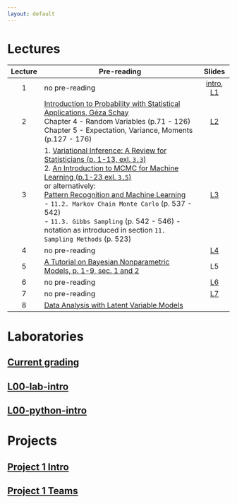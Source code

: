 ```yaml
---
layout: default
---
```

# Lectures

|Lecture|Pre-reading|Slides|
| :---: | --- | :---: |
|1|no pre-reading|[intro](/static/PUMA2020_lecture_0.pdf), [L1](/static/PUMA2020_lecture_1.pdf)|
|2|[Introduction to Probability with Statistical Applications, Géza Schay](https://link.springer.com/book/10.1007%2F978-0-8176-4591-5)<br> Chapter 4 - Random Variables (p.71 - 126) <br> Chapter 5 - Expectation, Variance, Moments (p.127 - 176)|[L2](/static/PUMA2020_lecture_2.pdf) |
|3|1. [Variational Inference: A Review for Statisticians (p. 1-13, exl. `3.3`)](https://arxiv.org/pdf/1601.00670.pdf) <br>2. [An Introduction to MCMC for Machine Learning (p.1-23 exl. `3.5`)](https://www.cs.ubc.ca/~arnaud/andrieu_defreitas_doucet_jordan_intromontecarlomachinelearning.pdf) <br>or alternatively:<br> [Pattern Recognition and Machine Learning](https://www.microsoft.com/en-us/research/uploads/prod/2006/01/Bishop-Pattern-Recognition-and-Machine-Learning-2006.pdf)<br> - `11.2. Markov Chain Monte Carlo` (p. 537 - 542) <br> - `11.3. Gibbs Sampling` (p. 542 - 546) - notation as introduced in section `11. Sampling Methods` (p. 523)|[L3](/static/PUMA2020_lecture_3.pdf)|
|4|no pre-reading|[L4](/static/PUMA2020_lecture_4.pdf)|
|5|[A Tutorial on Bayesian Nonparametric Models, p. 1-9, sec. 1 and 2](https://www.cs.princeton.edu/courses/archive/fall11/cos597C/reading/GershmanBlei2011.pdf)|L5|
|6|no pre-reading|[L6](/static/PUMA2020_lecture_6.pdf)
|7|no pre-reading|[L7](/static/PUMA2020_lecture_7.pdf)
|8|[Data Analysis with Latent Variable Models](http://www.cs.columbia.edu/~blei/papers/Blei2014b.pdf)

# Laboratories
## [Current grading](https://docs.google.com/spreadsheets/d/1F8VizwnzOVgrZ6KpPuCqaYm6Wj_S_PJIXQFRgUROfsY/edit?usp=sharing)
## [L00-lab-intro](/static/l00-lab-intro.pdf)
## [L00-python-intro](/static/l00-python-intro.pdf)

# Projects
## [Project 1 Intro](/static/project-1.pdf)
## [Project 1 Teams](https://docs.google.com/spreadsheets/d/1F8VizwnzOVgrZ6KpPuCqaYm6Wj_S_PJIXQFRgUROfsY/edit?ts=5e615272#gid=11309230)

